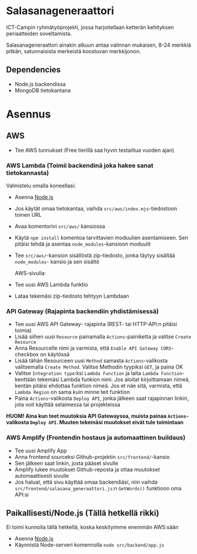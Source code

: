 # Salasanageneraattori

ICT-Campin ryhmätyöprojekti, jossa harjoitellaan ketterän kehityksen periaatteiden soveltamista.

Salasanageneraattori ainakin alkuun antaa valinnan mukaisen, 8-24 merkkiä pitkän, satunnaisista merkeistä koostuvan merkkijonon.

## Dependencies

- Node.js backendissa
- MongoDB tietokantana

# Asennus

## AWS

- Tee AWS tunnukset (Free tierillä saa hyvin testailtua vuoden ajan)

### AWS Lambda (Toimii backendinä joka hakee sanat tietokannasta)

Valmistelu omalla koneellasi:

- Asenna [Node.js](https://nodejs.org/en)
- Jos käytät omaa tietokantaa, vaihda `src/aws/index.mjs`-tiedostoon toinen URL
- Avaa komentorivi `src/aws/` kansiossa
- Käytä `npm install` komentoa tarvittavien moduulien asentamiseen. Sen pitäisi tehdä ja asentaa `node_modules`-kansioon moduulit
- Tee `src/aws/`-kansion sisällöstä zip-tiedosto, jonka täytyy sisältää `node_modules`- kansio ja sen sisältö

  AWS-sivulla:

- Tee uusi AWS Lambda funktio
- Lataa tekemäsi zip-tiedosto tehtyyn Lambdaan

### API Gateway (Rajapinta backendiin yhdistämisessä)

- Tee uusi AWS API Gateway- rajapinta (REST- tai HTTP-API:n pitäisi toimia)
- Lisää siihen uusi `Resource` painamalla `Actions`-painiketta ja valitse `Create Resource`
- Anna Resourcelle nimi ja varmista, että `Enable API Gateway CORS`-checkbox on käytössä
- Lisää tähän Resourceen uusi `Method` samasta `Actions`-valikosta valitsemalla `Create Method`. Valitse Methodin tyypiksi `GET`, ja paina OK
- Valitse `Integration type`:ksi `Lambda Function` ja laita `Lambda Function`-kenttään tekemäsi Lambda funkion nimi. Jos aloitat kirjoittamaan nimeä, kentän pitäisi ehdottaa funktion nimeä. Jos et näe sitä, varmista, että `Lambda Region` on sama kuin minne teit funktion
- Paina `Actions`-valikosta `Deploy API`, jonka jälkeen saat rajapinnan linkin, jota voit käyttää selaimessa tai projekteissa

**HUOM! Aina kun teet muutoksia API Gatewayssa, muista painaa `Actions`-valikosta `Deploy API`. Muuten tekemäsi muutokset eivät tule toimintaan**

### AWS Amplify (Frontendin hostaus ja automaattinen buildaus)

- Tee uusi Amplify App
- Anna frontend sourceksi Github-projektin `src/frontend/`-kansio
- Sen jälkeen saat linkin, josta pääset sivulle
- Amplify lukee muutokset Github-reposta ja ottaa muutokset automaattisesti sivulle
- Jos haluat, että sivu käyttää omaa backendiäsi, niin vaihda `src/frontend/salasana_generaattori.js`:n `GetWords()` funktioon oma API:si

## Paikallisesti/Node.js (Tällä hetkellä rikki)

Ei toimi kunnolla tällä hetkellä, koska keskityimme enemmän AWS:sään

- Asenna [Node.js](https://nodejs.org/en)
- Käynnistä Node-serveri komennolla `node src/backend/app.js`
